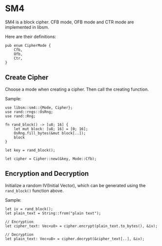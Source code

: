 # SM4

SM4 is a block cipher. CFB mode, OFB mode and CTR mode are implemented in libsm.

Here are their definitions:

```
pub enum CipherMode {
    Cfb,
    Ofb,
    Ctr,
}
```

## Create Cipher

Choose a mode when creating a cipher. Then call the creating function.

Sample:

```
use libsm::sm4::{Mode, Cipher};
use rand::rngs::OsRng;
use rand::Rng;

fn rand_block() -> [u8; 16] {
    let mut block: [u8; 16] = [0; 16];
    OsRng.fill_bytes(&mut block[..]);
    block
}

let key = rand_block();

let cipher = Cipher::new(&key, Mode::Cfb);
```

## Encryption and Decryption

Initialize a random IV(Initial Vector), which can be generated using the `rand_block()` function above.

Sample:

```
let iv = rand_block();
let plain_text = String::from("plain text");

// Encryption
let cipher_text: Vec<u8> = cipher.encrypt(plain_text.to_bytes(), &iv);

// Decryption
let plain_text: Vec<u8> = cipher.decrypt(&cipher_text[..], &iv);
```
